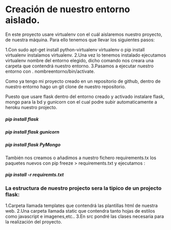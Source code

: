 # Creación de nuestro entorno aislado.

En este proyecto usare virtualenv con el cuál aislaremos nuestro proyecto, de nuestra máquina. Para ello tenemos que llevar los siguientes pasos:

1.Con sudo apt-get install python-virtualenv virtualenv o pip install virtualenv instalamos virtualenv.
2.Una vez lo tenemos instalado ejecutamos virtualenv nombre del entorno elegido, dicho comando nos creara una carpeta que contendrá nuestro entorno.
3.Pasamos a ejecutar nuestro entorno con . nombreentorno/bin/activate.

Como ya tengo mi proyecto creado en un repositorio de github, dentro de nuestro entorno hago un git clone de nuestro repositorio.

Puesto que usare flask dentro del entorno creado y activado instalare flask, mongo para la bd y gunicorn con el cual podre subir automaticamente a heroku nuestro projecto.

##### pip install flask

##### pip install flask gunicorn

##### pip install flask PyMongo

También nos creamos o añadimos a nuestro fichero requirements.tx  los paquetes nuevos con pip freeze > requirements.txt y ejecutamos :

##### pip install -r requiremts.txt

### La estructura de nuestro projecto sera la tipico de un projecto flask:

1.Carpeta llamada templates que contendrá las plantillas html de nuestra web.
2.Una carpeta llamada static que contendra tanto hojas de estilos como javascript e imagenes,etc..
3.En src pondré las clases necesaria para la realización del proyecto.

